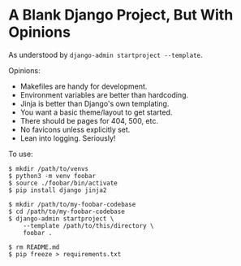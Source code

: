

A Blank Django Project, But With Opinions
=========================================

As understood by `django-admin startproject --template`.

Opinions:

* Makefiles are handy for development.
* Environment variables are better than hardcoding.
* Jinja is better than Django's own templating.
* You want a basic theme/layout to get started.
* There should be pages for 404, 500, etc.
* No favicons unless explicitly set.
* Lean into logging. Seriously!

To use:

    $ mkdir /path/to/venvs
    $ python3 -m venv foobar
    $ source ./foobar/bin/activate
    $ pip install django jinja2

    $ mkdir /path/to/my-foobar-codebase
    $ cd /path/to/my-foobar-codebase
    $ django-admin startproject \
        --template /path/to/this/directory \
        foobar .

    $ rm README.md
    $ pip freeze > requirements.txt


